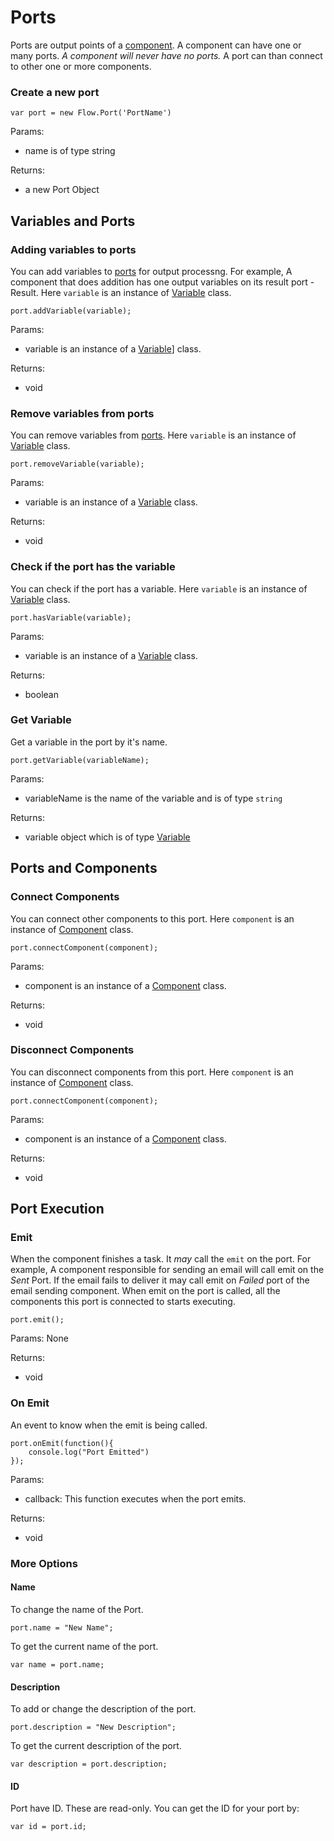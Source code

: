 # Ports

Ports are output points of a [component](../Component/README.md). A component can have one or many ports. *A component will never have no ports.* A port can than connect to other one or more components.

### Create a new port

```
var port = new Flow.Port('PortName')
```

Params: 
- name is of type string

Returns: 
- a new Port Object

## Variables and Ports

### Adding variables to ports

You can add variables to [ports](../Port/README.md) for output processng. For example, A component that does addition has one output variables on its result port - Result. Here `variable` is an instance of [Variable](../Variable/README.md) class. 

```
port.addVariable(variable);
```

Params: 
- variable is an instance of a [Variable](../Variable/README.md)] class. 

Returns: 
- void


### Remove variables from ports

You can remove variables from [ports](../Port/README.md). Here `variable` is an instance of [Variable](../Variable/README.md) class. 

```
port.removeVariable(variable);
```

Params: 
- variable is an instance of a [Variable](../Variable/README.md) class. 

Returns: 
- void

### Check if the port has the variable

You can check if the port has a variable. Here `variable` is an instance of [Variable](../Variable/README.md) class. 

```
port.hasVariable(variable);
```

Params: 
- variable is an instance of a [Variable](../Variable/README.md) class. 

Returns: 
- boolean

### Get Variable

Get a variable in the port by it's name. 

```
port.getVariable(variableName);
```

Params: 
- variableName is the name of the variable and is of type `string` 

Returns: 
- variable object which is of type [Variable](../Variable/README.md)

## Ports and Components

### Connect Components

You can connect other components to this port. Here `component` is an instance of [Component](../Component/README.md) class. 

```
port.connectComponent(component);
```

Params: 
- component is an instance of a [Component](../Component/README.md) class. 

Returns: 
- void


### Disconnect Components

You can disconnect components from this port. Here `component` is an instance of [Component](../Component/README.md) class. 

```
port.connectComponent(component);
```

Params: 
- component is an instance of a [Component](../Component/README.md) class. 

Returns: 
- void


## Port Execution

### Emit

When the component finishes a task. It *may* call the `emit` on the port. For example, A component responsible for sending an email will call emit on the *Sent* Port. If the email fails to deliver it may call emit on *Failed* port of the email sending component. When emit on the port is called, all the components this port is connected to starts executing. 

```
port.emit();
```

Params: None

Returns: 
- void

### On Emit

An event to know when the emit is being called.

```
port.onEmit(function(){
    console.log("Port Emitted")
});
```

Params: 
- callback: This function executes when the port emits.

Returns: 
- void

### More Options

#### Name 

To change the name of the Port. 

```
port.name = "New Name";
```

To get the current name of the port.

```
var name = port.name;
```

#### Description 

To add or change the description of the port. 

```
port.description = "New Description";
```

To get the current description of the port.

```
var description = port.description;
```

#### ID

Port have ID. These are read-only. You can get the ID for your port by:

```
var id = port.id;
```



